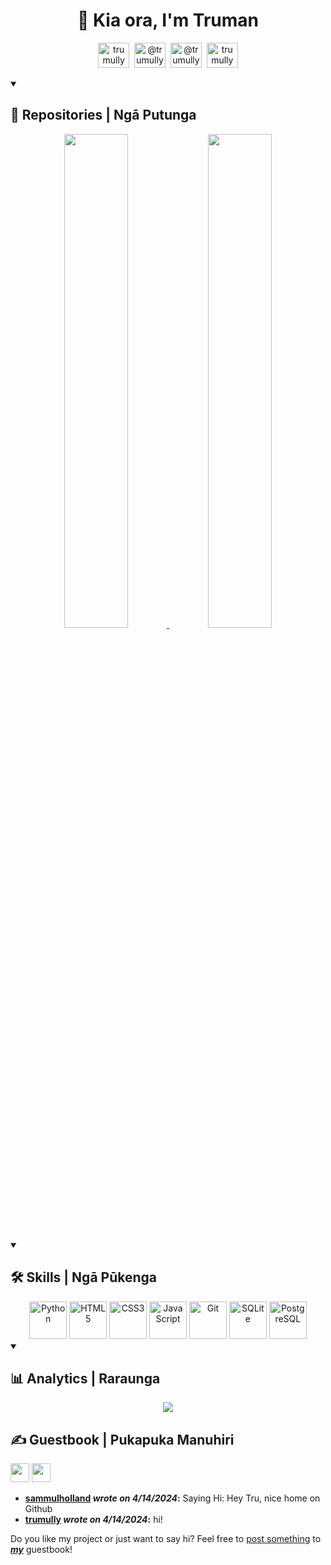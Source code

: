 
<h1 align="center">
👋 Kia ora, I'm Truman
</h1>

<!-- Socials --->
<p align="center">
  <a href="https://github.com/trumully"><img height="40" width="50" src="https://cdn.simpleicons.org/github/black/white" title="trumully"/></a>&nbsp;
  <img height="40" width="50" src="https://cdn.simpleicons.org/discord/black/white" title="@trumully"/>&nbsp;
  <a href="https://twitter.com/trumully"><img height="40" width="50" src="https://cdn.simpleicons.org/x/black/white" title="@trumully" /></a>&nbsp;
  <a href="https://linkedin.com/in/trumully"><img height="40" width="50" src="https://cdn.simpleicons.org/linkedin/black/white" title="trumully" /></a>
</p>

<!-- Repos --->
<details open>
  <summary><h2>📘 Repositories | Ngā Putunga</h2></summary>
      <p align="center">
          <a href="https://github.com/trumully/artipy">
          <picture>
          <source media="(prefers-color-scheme: dark)" srcset="https://ghc.clait.sh/repo/trumully/artipy?bg_color=0d1117&title_color=4078c0&text_color=ecf2f8&icon_color=ecf2f8&show_user=false">
          <img src="https://ghc.clait.sh/repo/trumully/artipy?bg_color=fafafa&title_color=4078c0&text_color=333&icon_color=333&show_user=false" width="45%">
          </picture>
          </a>
          <a href="https://github.com/trumully/pfp_generator">
          <picture>
          <source media="(prefers-color-scheme: dark)" srcset="https://ghc.clait.sh/repo/trumully/pfp_generator?bg_color=0d1117&title_color=4078c0&text_color=ecf2f8&icon_color=ecf2f8&show_user=false">
          <img src="https://ghc.clait.sh/repo/trumully/pfp_generator?bg_color=fafafa&title_color=4078c0&text_color=333&icon_color=333&show_user=false" width="45%">
          </picture>
          </a>
      </p>
</details>

<!-- Skills --->
<details open>
  <summary><h2>🛠️ Skills | Ngā Pūkenga</h2></summary>
  <div align="center">
    <img height="60" width="60" src="https://cdn.simpleicons.org/python" title="Python" alt="Python" />
    <img height="60" width="60" src="https://cdn.simpleicons.org/html5" title="HTML5" alt="HTML5" />
    <img height="60" width="60" src="https://cdn.simpleicons.org/css3" title="CSS3" alt="CSS3" />
    <img height="60" width="60" src="https://cdn.simpleicons.org/javascript" title="JavaScript" alt="JavaScript" />
    <img height="60" width="60" src="https://cdn.simpleicons.org/git" title="Git" alt="Git" />
    <img height="60" width="60" src="https://cdn.simpleicons.org/sqlite" title="SQLite" alt="SQLite" />
    <img height="60" width="60" src="https://cdn.simpleicons.org/postgresql" title="PostgreSQL" alt="PostgreSQL" />
  </div>
</details>

<!-- Analytics --->
<details open>
  <summary><h2>📊 Analytics | Raraunga</h2></summary>
  <div align="center">

  <a href="https://git.io/awesome-stats-card">
  <picture>
  <source media="(prefers-color-scheme: dark)" srcset="https://awesome-github-stats.azurewebsites.net/user-stats/trumully?cardType=level&theme=github-dark&preferLogin=true">
  <img src="https://awesome-github-stats.azurewebsites.net/user-stats/trumully?cardType=level&theme=github&preferLogin=true">
  </picture>
  </a>

  </div>
</details>

## ✍️ Guestbook | Pukapuka Manuhiri
<!--START_SECTION:guestbook-section-->
<a href="https://github.com/sammulholland"><img src="https://avatars.githubusercontent.com/u/790242?v=4" height="30"/></a> <a href="https://github.com/trumully"><img src="https://avatars.githubusercontent.com/u/59830782?u=b4a3b7b1c8355e499b96397a5d950792b7725c1a&v=4" height="30"/></a>

* **[sammulholland](https://github.com/sammulholland) *wrote on 4/14/2024*:** Saying Hi: Hey Tru, nice home on Github
* **[trumully](https://github.com/trumully) *wrote on 4/14/2024*:** hi!

Do you like my project or just want to say hi? Feel free to [post something](https://github.com/trumully/trumully/issues/new?title=GUEST_BOOK_ENTRY) to ***[my](https://github.com/trumully)*** guestbook!
<!--END_SECTION:guestbook-section-->
